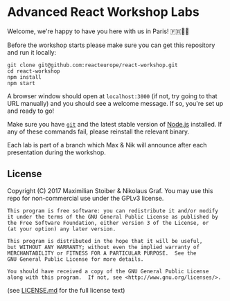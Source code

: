 # Advanced React Workshop Labs

Welcome, we're happy to have you here with us in Paris! 🇫🇷🍷🥖

Before the workshop starts please make sure you can get this repository and run it locally:

```
git clone git@github.com:reacteurope/react-workshop.git
cd react-workshop
npm install
npm start
```

A browser window should open at `localhost:3000` (if not, try going to that URL manually) and you should see a welcome message. If so, you're set up and ready to go!

Make sure you have [`git`](https://git-scm.com/) and the latest stable version of [Node.js](https://nodejs.org/en/) installed. If any of these commands fail, please reinstall the relevant binary.

Each lab is part of a branch which Max & Nik will announce after each presentation during the workshop.

## License

Copyright (C) 2017  Maximilian Stoiber & Nikolaus Graf. You may use this repo for non-commercial use under the GPLv3 license.

```
This program is free software: you can redistribute it and/or modify
it under the terms of the GNU General Public License as published by
the Free Software Foundation, either version 3 of the License, or
(at your option) any later version.

This program is distributed in the hope that it will be useful,
but WITHOUT ANY WARRANTY; without even the implied warranty of
MERCHANTABILITY or FITNESS FOR A PARTICULAR PURPOSE.  See the
GNU General Public License for more details.

You should have received a copy of the GNU General Public License
along with this program.  If not, see <http://www.gnu.org/licenses/>.
```

(see [LICENSE.md](LICENSE.md) for the full license text)

